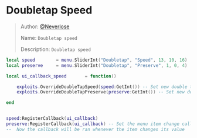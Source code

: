 # Doubletap Speed

> Author: [@Neverlose](https://github.com/neverlosecc)  
>
> Name: `Doubletap speed`  
>
> Description: `Doubletap speed`

```lua
local speed        = menu.SliderInt("Doubletap", "Speed", 13, 10, 16)      --    Create a new slider in our script's tab
local preserve     = menu.SliderInt("Doubletap", "Preserve", 1, 0, 4)      --    Create a new slider in our script's tab

local ui_callback_speed       = function()    

    exploits.OverrideDoubleTapSpeed(speed:GetInt()) -- Set new double tap speed
    exploits.OverrideDoubleTapPreserve(preserve:GetInt()) -- Set new double tap preserve

end


speed:RegisterCallback(ui_callback)  
preserve:RegisterCallback(ui_callback) -- Set the menu item change callback on our checkbox
--  Now the callback will be ran whenever the item changes its value
```